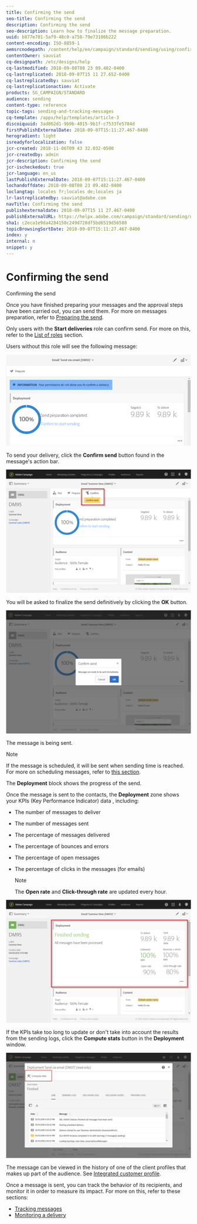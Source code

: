```yaml
---
title: Confirming the send
seo-title: Confirming the send
description: Confirming the send
seo-description: Learn how to finalize the message preparation.
uuid: b877e701-5af9-48c0-a758-79e73106b222
content-encoding: ISO-8859-1
aemsrcnodepath: /content/help/en/campaign/standard/sending/using/confirming-the-send
contentOwner: sauviat
cq-designpath: /etc/designs/help
cq-lastmodified: 2018-09-08T08 23 09.482-0400
cq-lastreplicated: 2018-09-07T15 11 27.652-0400
cq-lastreplicatedby: sauviat
cq-lastreplicationaction: Activate
products: SG_CAMPAIGN/STANDARD
audience: sending
content-type: reference
topic-tags: sending-and-tracking-messages
cq-template: /apps/help/templates/article-3
discoiquuid: 3ad862d1-9b9b-4015-9b1f-c7533fe5784d
firstPublishExternalDate: 2018-09-07T15:11:27.467-0400
herogradient: light
isreadyforlocalization: false
jcr-created: 2018-11-06T09 43 32.032-0500
jcr-createdby: admin
jcr-description: Confirming the send
jcr-ischeckedout: true
jcr-language: en_us
lastPublishExternalDate: 2018-09-07T15:11:27.467-0400
lochandoffdate: 2018-09-08T08 23 09.482-0400
loclangtag: locales fr;locales de;locales ja
lr-lastreplicatedby: sauviat@adobe.com
navTitle: Confirming the send
publishexternaldate: 2018-09-07T15 11 27.467-0400
publishExternalURL: https://helpx.adobe.com/campaign/standard/sending/using/confirming-the-send.html
sha1: c2eca1e9da4284150c249d728df5bd6519d56580
topicBrowsingSortDate: 2018-09-07T15:11:27.467-0400
index: y
internal: n
snippet: y
---
```


# Confirming the send

Confirming the send

Once you have finished preparing your messages and the approval steps have been carried out, you can send them. For more on messages preparation, refer to [Preparing the send](../../sending/using/preparing-the-send.md).

Only users with the **Start deliveries** role can confirm send. For more on this, refer to the [List of roles](../../administration/using/list-of-roles.md) section.

Users without this role will see the following message: 

![](assets/confirm_delivery_2.png)

To send your delivery, click the **Confirm send** button found in the message's action bar.

![](assets/confirm_delivery.png)

You will be asked to finalize the send definitively by clicking the **OK** button.

![](assets/confirm_delivery1.png)

The message is being sent.

>[!NOTE]
>
>If the message is scheduled, it will be sent when sending time is reached. For more on scheduling messages, refer to [this section](../../sending/using/about-scheduling-messages.md).

The **Deployment** block shows the progress of the send.

Once the message is sent to the contacts, the **Deployment** zone shows your KPIs (Key Performance Indicator) data , including:

* The number of messages to deliver
* The number of messages sent
* The percentage of messages delivered
* The percentage of bounces and errors
* The percentage of open messages
* The percentage of clicks in the messages (for emails)

  >[!NOTE]
  >
  >The **Open rate** and **Click-through rate** are updated every hour.

![](assets/sending_delivery.png)

If the KPIs take too long to update or don't take into account the results from the sending logs, click the **Compute stats** button in the **Deployment** window.

![](assets/sending_delivery7.png)

The message can be viewed in the history of one of the client profiles that makes up part of the audience. See [Integrated customer profile](../../audiences/using/integrated-customer-profile.md).

Once a message is sent, you can track the behavior of its recipients, and monitor it in order to measure its impact. For more on this, refer to these sections:

* [Tracking messages](../../sending/using/tracking-messages.md)
* [Monitoring a delivery](../../sending/using/monitoring-a-delivery.md)

